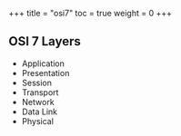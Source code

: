 +++
title  = "osi7"
toc    = true
weight = 0
+++

## OSI 7 Layers

- Application
- Presentation
- Session
- Transport
- Network
- Data Link
- Physical
